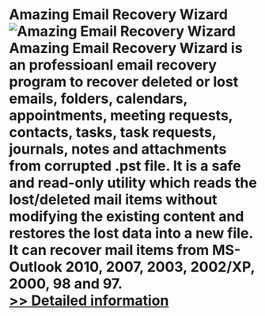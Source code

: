 # Amazing Email Recovery Wizard<br />![Amazing Email Recovery Wizard](https://mycommerce.akamaized.net/api/pimages/P300860066/BIG/300860066.PNG)<br />Amazing Email Recovery Wizard is an professioanl email recovery program to recover deleted or lost emails, folders, calendars, appointments, meeting requests, contacts, tasks, task requests, journals, notes and attachments from corrupted .pst file. It is a safe and read-only utility which reads the lost/deleted mail items without modifying the existing content and restores the lost data into a new file. It can recover mail items from MS-Outlook 2010, 2007, 2003, 2002/XP, 2000, 98 and 97.<br />[>> Detailed information](https://secure.shareit.com/shareit/product.html?productid=300860066&affiliateid=200057808)
